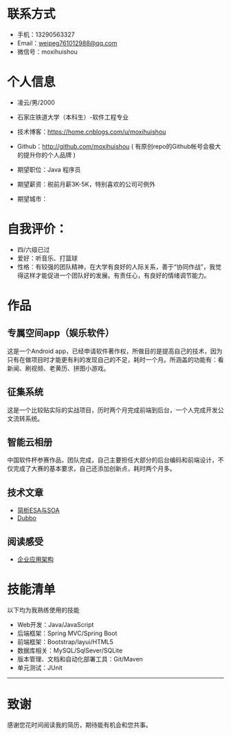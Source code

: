 
# 联系方式


- 手机：13290563327
- Email：weipeg761012988@qq.com
- 微信号：moxihuishou

# 个人信息

 - 凌云/男/2000 
 - 石家庄铁道大学（本科生）-软件工程专业
 - 技术博客：https://home.cnblogs.com/u/moxihuishou
 - Github：http://github.com/moxihuishou ( 有原创repo的Github帐号会极大的提升你的个人品牌  )

 - 期望职位：Java 程序员
 - 期望薪资：税前月薪3K-5K，特别喜欢的公司可例外
 - 期望城市：


# 自我评价：
 - 四/六级已过
 - 爱好：听音乐、打篮球
 - 性格：有较强的团队精神，在大学有良好的人际关系，善于“协同作战”，我觉得这样才能促进一个团队好的发展。有责任心，有良好的情绪调节能力。

# 作品

## 专属空间app（娱乐软件）

这是一个Android app，已经申请软件著作权，所做目的是提高自己的技术，因为只有在做项目时才能更有利的发现自己的不足，耗时一个月。所涵盖的功能有：看新闻、刷视频、老黄历、拼图小游戏。

## 征集系统
这是一个比较贴实际的实战项目，历时两个月完成前端到后台，一个人完成开发公文流转系统。

## 智能云相册

中国软件杯参赛作品，团队完成，自己主要担任大部分的后台编码和前端设计，不仅完成了大赛的基本要求，自己还添加创新点，耗时两个月多。

## 技术文章

- [简析ESA与SOA](https://www.cnblogs.com/moxihuishou/p/14838374.html)
- [Dubbo](https://www.cnblogs.com/moxihuishou/p/14833202.html) 

## 阅读感受

- [企业应用架构](https://www.cnblogs.com/moxihuishou/p/14839584.html)

# 技能清单

以下均为我熟练使用的技能

- Web开发：Java/JavaScript
- 后端框架：Spring MVC/Spring Boot
- 前端框架：Bootstrap/layui/HTML5
- 数据库相关：MySQL/SqlSever/SQLite
- 版本管理、文档和自动化部署工具：Git/Maven
- 单元测试：JUnit
      
---      
# 致谢
感谢您花时间阅读我的简历，期待能有机会和您共事。
      
